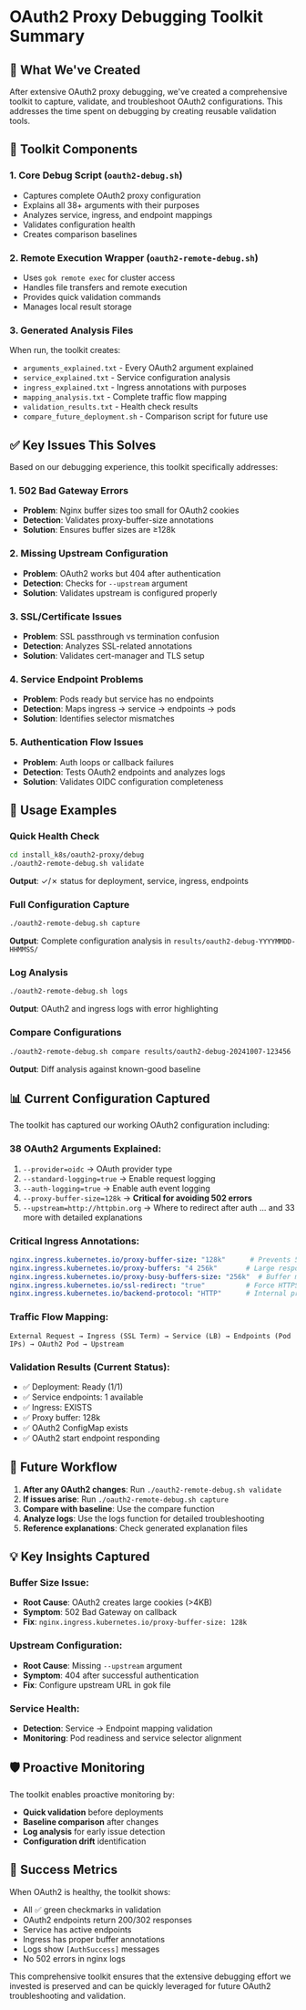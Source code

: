 # OAuth2 Proxy Debugging Toolkit Summary

## 🎯 What We've Created

After extensive OAuth2 proxy debugging, we've created a comprehensive toolkit to capture, validate, and troubleshoot OAuth2 configurations. This addresses the time spent on debugging by creating reusable validation tools.

## 📂 Toolkit Components

### 1. **Core Debug Script** (`oauth2-debug.sh`)
- Captures complete OAuth2 proxy configuration
- Explains all 38+ arguments with their purposes
- Analyzes service, ingress, and endpoint mappings
- Validates configuration health
- Creates comparison baselines

### 2. **Remote Execution Wrapper** (`oauth2-remote-debug.sh`) 
- Uses `gok remote exec` for cluster access
- Handles file transfers and remote execution
- Provides quick validation commands
- Manages local result storage

### 3. **Generated Analysis Files**
When run, the toolkit creates:
- `arguments_explained.txt` - Every OAuth2 argument explained
- `service_explained.txt` - Service configuration analysis
- `ingress_explained.txt` - Ingress annotations with purposes
- `mapping_analysis.txt` - Complete traffic flow mapping
- `validation_results.txt` - Health check results
- `compare_future_deployment.sh` - Comparison script for future use

## ✅ Key Issues This Solves

Based on our debugging experience, this toolkit specifically addresses:

### 1. **502 Bad Gateway Errors**
- **Problem**: Nginx buffer sizes too small for OAuth2 cookies
- **Detection**: Validates proxy-buffer-size annotations
- **Solution**: Ensures buffer sizes are ≥128k

### 2. **Missing Upstream Configuration**
- **Problem**: OAuth2 works but 404 after authentication
- **Detection**: Checks for `--upstream` argument
- **Solution**: Validates upstream is configured properly

### 3. **SSL/Certificate Issues**
- **Problem**: SSL passthrough vs termination confusion
- **Detection**: Analyzes SSL-related annotations
- **Solution**: Validates cert-manager and TLS setup

### 4. **Service Endpoint Problems**
- **Problem**: Pods ready but service has no endpoints
- **Detection**: Maps ingress → service → endpoints → pods
- **Solution**: Identifies selector mismatches

### 5. **Authentication Flow Issues**
- **Problem**: Auth loops or callback failures
- **Detection**: Tests OAuth2 endpoints and analyzes logs
- **Solution**: Validates OIDC configuration completeness

## 🚀 Usage Examples

### Quick Health Check
```bash
cd install_k8s/oauth2-proxy/debug
./oauth2-remote-debug.sh validate
```
**Output**: ✓/✗ status for deployment, service, ingress, endpoints

### Full Configuration Capture
```bash
./oauth2-remote-debug.sh capture
```
**Output**: Complete configuration analysis in `results/oauth2-debug-YYYYMMDD-HHMMSS/`

### Log Analysis
```bash
./oauth2-remote-debug.sh logs
```
**Output**: OAuth2 and ingress logs with error highlighting

### Compare Configurations
```bash
./oauth2-remote-debug.sh compare results/oauth2-debug-20241007-123456
```
**Output**: Diff analysis against known-good baseline

## 📊 Current Configuration Captured

The toolkit has captured our working OAuth2 configuration including:

### **38 OAuth2 Arguments Explained**:
1. `--provider=oidc` → OAuth provider type
2. `--standard-logging=true` → Enable request logging
3. `--auth-logging=true` → Enable auth event logging
4. `--proxy-buffer-size=128k` → **Critical for avoiding 502 errors**
5. `--upstream=http://httpbin.org` → Where to redirect after auth
... and 33 more with detailed explanations

### **Critical Ingress Annotations**:
```yaml
nginx.ingress.kubernetes.io/proxy-buffer-size: "128k"      # Prevents 502
nginx.ingress.kubernetes.io/proxy-buffers: "4 256k"       # Large responses
nginx.ingress.kubernetes.io/proxy-busy-buffers-size: "256k"  # Buffer management
nginx.ingress.kubernetes.io/ssl-redirect: "true"          # Force HTTPS
nginx.ingress.kubernetes.io/backend-protocol: "HTTP"      # Internal protocol
```

### **Traffic Flow Mapping**:
```
External Request → Ingress (SSL Term) → Service (LB) → Endpoints (Pod IPs) → OAuth2 Pod → Upstream
```

### **Validation Results** (Current Status):
- ✅ Deployment: Ready (1/1)
- ✅ Service endpoints: 1 available  
- ✅ Ingress: EXISTS
- ✅ Proxy buffer: 128k
- ✅ OAuth2 ConfigMap exists
- ✅ OAuth2 start endpoint responding

## 🔄 Future Workflow

1. **After any OAuth2 changes**: Run `./oauth2-remote-debug.sh validate`
2. **If issues arise**: Run `./oauth2-remote-debug.sh capture` 
3. **Compare with baseline**: Use the compare function
4. **Analyze logs**: Use the logs function for detailed troubleshooting
5. **Reference explanations**: Check generated explanation files

## 💡 Key Insights Captured

### **Buffer Size Issue**:
- **Root Cause**: OAuth2 creates large cookies (>4KB)
- **Symptom**: 502 Bad Gateway on callback
- **Fix**: `nginx.ingress.kubernetes.io/proxy-buffer-size: 128k`

### **Upstream Configuration**:
- **Root Cause**: Missing `--upstream` argument
- **Symptom**: 404 after successful authentication
- **Fix**: Configure upstream URL in gok file

### **Service Health**:
- **Detection**: Service → Endpoint mapping validation
- **Monitoring**: Pod readiness and service selector alignment

## 🛡️ Proactive Monitoring

The toolkit enables proactive monitoring by:
- **Quick validation** before deployments
- **Baseline comparison** after changes
- **Log analysis** for early issue detection
- **Configuration drift** identification

## 🎉 Success Metrics

When OAuth2 is healthy, the toolkit shows:
- All ✅ green checkmarks in validation
- OAuth2 endpoints return 200/302 responses
- Service has active endpoints
- Ingress has proper buffer annotations
- Logs show `[AuthSuccess]` messages
- No 502 errors in nginx logs

This comprehensive toolkit ensures that the extensive debugging effort we invested is preserved and can be quickly leveraged for future OAuth2 troubleshooting and validation.